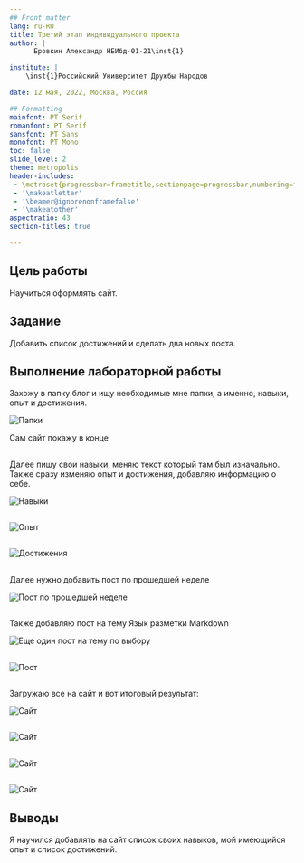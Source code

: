 ```yaml
---
## Front matter
lang: ru-RU
title: Третий этап индивидуального проекта
author: |
	  Бровкин Александр НБИбд-01-21\inst{1}

institute: |
	\inst{1}Российский Университет Дружбы Народов

date: 12 мая, 2022, Москва, Россия

## Formatting
mainfont: PT Serif
romanfont: PT Serif
sansfont: PT Sans
monofont: PT Mono
toc: false
slide_level: 2
theme: metropolis
header-includes: 
 - \metroset{progressbar=frametitle,sectionpage=progressbar,numbering=fraction}
 - '\makeatletter'
 - '\beamer@ignorenonframefalse'
 - '\makeatother'
aspectratio: 43
section-titles: true

---
```


## Цель работы

Научиться оформлять сайт.

## Задание

Добавить список достижений и сделать два новых поста.


## Выполнение лабораторной работы

Захожу в папку блог и ищу необходимые мне папки, а именно, навыки, опыт и достижения.

![Папки](image/1.png)

Сам сайт покажу в конце

##

Далее пишу свои навыки, меняю текст который там был изначально.
Также сразу изменяю опыт и достижения, добавляю информацию о себе.

![Навыки](image/3.png)

##

![Опыт](image/4.png)

##

![Достижения](image/5.png)

##

Далее нужно добавить пост по прошедшей неделе

![Пост по прошедшей неделе](image/8.png)

##

Также добавляю пост на тему Язык разметки Markdown

![Еще один пост на тему по выбору](image/9.png)

##

![Пост](image/10.png)

##

Загружаю все на сайт и вот итоговый результат:

![Сайт](image/11.png)

##

![Сайт](image/12.png)

##

![Сайт](image/13.png)

##

![Сайт](image/14.png)

## Выводы

Я научился добавлять на сайт список своих навыков, мой имеющийся опыт и список достижений.


